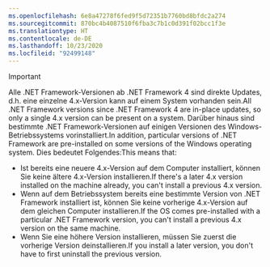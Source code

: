 ```yaml
---
ms.openlocfilehash: 6e8a47278f6fed9f5d72351b7760bd8bfdc2a274
ms.sourcegitcommit: 870bc4b4087510f6fba3c7b1c0d391f02bcc1f3e
ms.translationtype: HT
ms.contentlocale: de-DE
ms.lasthandoff: 10/23/2020
ms.locfileid: "92499148"
---
```


> [!IMPORTANT]
> <span data-ttu-id="2c4f0-101">Alle .NET Framework-Versionen ab .NET Framework 4 sind direkte Updates, d.h. eine einzelne 4.x-Version kann auf einem System vorhanden sein.</span><span class="sxs-lookup"><span data-stu-id="2c4f0-101">All .NET Framework versions since .NET Framework 4 are in-place updates, so only a single 4.x version can be present on a system.</span></span> <span data-ttu-id="2c4f0-102">Darüber hinaus sind bestimmte .NET Framework-Versionen auf einigen Versionen des Windows-Betriebssystems vorinstalliert.</span><span class="sxs-lookup"><span data-stu-id="2c4f0-102">In addition, particular versions of .NET Framework are pre-installed on some versions of the Windows operating system.</span></span> <span data-ttu-id="2c4f0-103">Dies bedeutet Folgendes:</span><span class="sxs-lookup"><span data-stu-id="2c4f0-103">This means that:</span></span>
>
> - <span data-ttu-id="2c4f0-104">Ist bereits eine neuere 4.x-Version auf dem Computer installiert, können Sie keine ältere 4.x-Version installieren.</span><span class="sxs-lookup"><span data-stu-id="2c4f0-104">If there's a later 4.x version installed on the machine already, you can't install a previous 4.x version.</span></span>
> - <span data-ttu-id="2c4f0-105">Wenn auf dem Betriebssystem bereits eine bestimmte Version von .NET Framework installiert ist, können Sie keine vorherige 4.x-Version auf dem gleichen Computer installieren.</span><span class="sxs-lookup"><span data-stu-id="2c4f0-105">If the OS comes pre-installed with a particular .NET Framework version, you can't install a previous 4.x version on the same machine.</span></span>
> - <span data-ttu-id="2c4f0-106">Wenn Sie eine höhere Version installieren, müssen Sie zuerst die vorherige Version deinstallieren.</span><span class="sxs-lookup"><span data-stu-id="2c4f0-106">If you install a later version, you don't have to first uninstall the previous version.</span></span>
